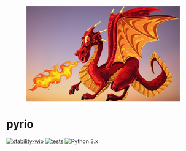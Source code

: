 <p align="center">
  <img src="https://github.com/kaliv0/pyrio/blob/main/assets/pyrio.jpg?raw=true" width="400" alt="Pyrio">
</p>

# pyrio


[![stability-wip](https://img.shields.io/badge/stability-wip-lightgrey.svg)](https://github.com/mkenney/software-guides/blob/master/STABILITY-BADGES.md#work-in-progress)
[![tests](https://img.shields.io/github/actions/workflow/status/kaliv0/Pyrio/ci.yml)](https://github.com/kaliv0/pyrio/actions/workflows/ci.yml)
![Python 3.x](https://img.shields.io/badge/python-3.12-blue?style=flat-square&logo=Python&logoColor=white)
